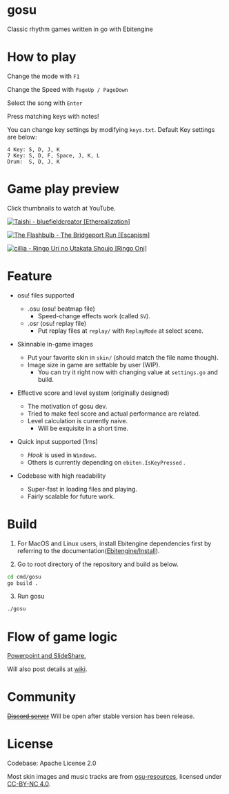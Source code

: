 # gosu

Classic rhythm games written in go with Ebitengine

# How to play
Change the mode with `F1`

Change the Speed with `PageUp / PageDown`

Select the song with `Enter`

Press matching keys with notes!

You can change key settings by modifying `keys.txt`. Default Key settings are below:
```
4 Key: S, D, J, K
7 Key: S, D, F, Space, J, K, L
Drum:  S, D, J, K
```

# Game play preview
Click thumbnails to watch at YouTube.

[![Taishi - bluefieldcreator [Etherealization]](https://i.imgur.com/DN8JTzQ.png)](https://youtu.be/9kMUT8vQI24)

[![The Flashbulb - The Bridgeport Run [Escapism]](https://i.imgur.com/tIVTiXo.png)](https://youtu.be/5VWaSAs7bbQ)

[![cillia - Ringo Uri no Utakata Shoujo [Ringo Oni]](https://i.imgur.com/0Ven6Oa.png)](https://youtu.be/8VgzAlc4SJ0)


# Feature
* osu! files supported
  * .osu (osu! beatmap file)
    * Speed-change effects work (called `SV`).
  * .osr (osu! replay file)
    * Put replay files at `replay/` with `ReplayMode` at select scene.

* Skinnable in-game images
  * Put your favorite skin in `skin/` (should match the file name though).
  * Image size in game are settable by user (WIP).
    * You can try it right now with changing value at `settings.go` and build. 

* Effective score and level system (originally designed)
  * The motivation of gosu dev.
  * Tried to make feel score and actual performance are related.
  * Level calculation is currently naive.
    * Will be exquisite in a short time.

* Quick input supported (1ms)
  * *Hook* is used in `Windows`.
  * Others is currently depending on `ebiten.IsKeyPressed` .

* Codebase with high readability
  * Super-fast in loading files and playing.
  * Fairly scalable for future work.

# Build

1. For MacOS and Linux users, install Ebitengine dependencies first by referring to the documentation([Ebitengine/Install](https://ebitengine.org/en/documents/install.html)).

2. Go to root directory of the repository and build as below. 

```zsh
cd cmd/gosu
go build .
```

3. Run gosu

```zsh
./gosu
```

# Flow of game logic
[Powerpoint and SlideShare.](https://www.slideshare.net/MuangMuangE/gosupresentpptx-253675145)

Will also post details at [wiki](https://github.com/hndada/gosu/wiki).

# Community
~~[Discord server](https://discord.gg/4TztgpaC)~~ Will be open after stable version has been release.

# License
Codebase: Apache License 2.0

Most skin images and music tracks are from [osu-resources](https://github.com/ppy/osu-resources), licensed under [CC-BY-NC 4.0](https://creativecommons.org/licenses/by-nc/4.0/legalcode).
